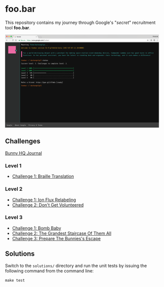 # foo.bar

This repository contains my journey through Google's "*secret*" recruitment tool **foo.bar**.

![](screenshot.png)

## Challenges

[Bunny HQ Journal](journal.md)

### Level 1

- [Challenge 1: Braille Translation](challenges/l1c1-braille-translation-2.md)

### Level 2

- [Challenge 1: Ion Flux Relabeling](challenges/l2c1-ion-flux-relabeling.md)
- [Challenge 2: Don't Get Volunteered](challenges/l2c2-dont-get-volunteered.md)

### Level 3

- [Challenge 1: Bomb Baby](challenges/l3c1-bomb-baby.md)
- [Challenge 2: The Grandest Staircase Of Them All](challenges/l3c2-the-grandest-staircase-of-them-all.md)
- [Challenge 3: Prepare The Bunnies's Escape](challenges/l3c3-prepare-the-bunnies-escape.md)

## Solutions

Switch to the `solutions/` directory and run the unit tests by issuing the following command from the command line:

    make test
